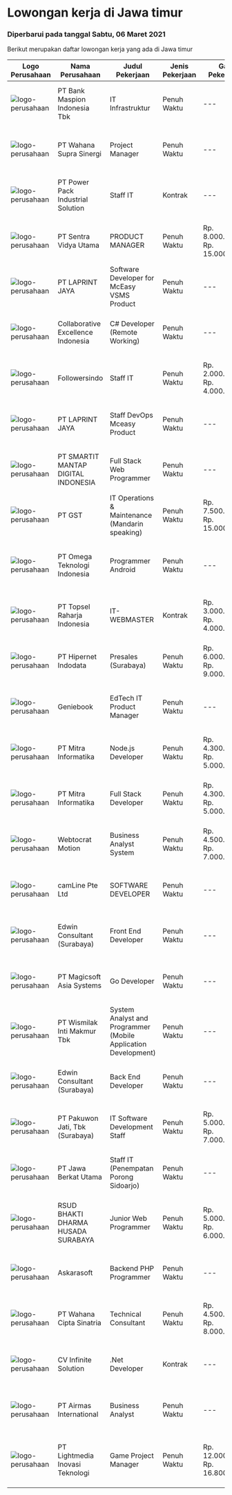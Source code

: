 
  # Lowongan kerja di Jawa timur

  ### Diperbarui pada tanggal Sabtu, 06 Maret 2021

  Berikut merupakan daftar lowongan kerja yang ada di Jawa timur

  |Logo Perusahaan | Nama Perusahaan | Judul Pekerjaan | Jenis Pekerjaan | Gaji Pekerjaan | Lokasi | Deskripsi | Tanggal diunggah | Pranala |
  | -------------- | --------------- | --------------- | --------- | --------- | -------------- | ------- | ----------- | ----------- |
  |![logo-perusahaan](https://image-service-cdn.seek.com.au/93d078eb08cd093cb51ce6639814d4dea7ef1f10/ee4dce1061f3f616224767ad58cb2fc751b8d2dc)|PT Bank Maspion Indonesia Tbk|IT Infrastruktur|Penuh Waktu|---|Surabaya|- usia maksimal 30 tahun- Minimal S1 Teknologi Informatika/Sistem Informasi, IPK &gt;= 3.00 (Skala 4.00)- Mempunyai pengalaman dan menguasai :     *...|Jumat, 05 Maret 2021|https://www.jobstreet.co.id/id/job/it-infrastruktur-3474413?token=0~c7740613-bd64-4de0-896f-a43b7e7e1d33&sectionRank=1&jobId=jobstreet-id-job-3474413|
|![logo-perusahaan](https://image-service-cdn.seek.com.au/d425678988ae732e7d1e9e2b15631b6c66facccb/ee4dce1061f3f616224767ad58cb2fc751b8d2dc)|PT Wahana Supra Sinergi|Project Manager|Penuh Waktu|---|Surabaya|Reponsibilities :Manifest the project in terms of determining resources and strategies before it start. Establish, monitor, communicate and maintain...|Jumat, 05 Maret 2021|https://www.jobstreet.co.id/id/job/project-manager-3474485?token=0~c7740613-bd64-4de0-896f-a43b7e7e1d33&sectionRank=2&jobId=jobstreet-id-job-3474485|
|![logo-perusahaan](https://image-service-cdn.seek.com.au/01d67b5c0138b6b46d840f6fe1f17291009f2291/ee4dce1061f3f616224767ad58cb2fc751b8d2dc)|PT Power Pack Industrial Solution|Staff IT|Kontrak|---|Gresik|Kualifikasi: Usia max 30 tahun Pendidikan min D3/S1 jurusan Sistem Informasi / Teknik Informatika, IPK min 3.00 Pengalaman dalam bidang IT,...|Kamis, 04 Maret 2021|https://www.jobstreet.co.id/id/job/staff-it-3473243?token=0~c7740613-bd64-4de0-896f-a43b7e7e1d33&sectionRank=3&jobId=jobstreet-id-job-3473243|
|![logo-perusahaan](https://image-service-cdn.seek.com.au/3fab689e8b744a206690f8279918ab15492e8c30/ee4dce1061f3f616224767ad58cb2fc751b8d2dc)|PT Sentra Vidya Utama|PRODUCT MANAGER|Penuh Waktu|Rp. 8.000.000-Rp. 15.000.000|Surabaya|Kualifikasi: Pengalaman minimal 2 tahun dalam siklus pengembangan Sistem Informasi Minimal S1 Teknik Informatika / Sistem Informasi / Manajemen Sistem...|Jumat, 05 Maret 2021|https://www.jobstreet.co.id/id/job/product-manager-3474961?token=0~c7740613-bd64-4de0-896f-a43b7e7e1d33&sectionRank=4&jobId=jobstreet-id-job-3474961|
|![logo-perusahaan](https://image-service-cdn.seek.com.au/dc8031f39eab10f87b42002dc0990bfa44c84342/ee4dce1061f3f616224767ad58cb2fc751b8d2dc)|PT LAPRINT JAYA|Software Developer for McEasy VSMS Product|Penuh Waktu|---|Surabaya|JOB DESKRIPSI : Membuat software sesuai requirement dari Perusahaan Mengembangkan dan mengarahkan pengujian sistem software dan prosedur validasi,...|Jumat, 05 Maret 2021|https://www.jobstreet.co.id/id/job/software-developer-for-mceasy-vsms-product-3465875?token=0~c7740613-bd64-4de0-896f-a43b7e7e1d33&sectionRank=5&jobId=jobstreet-id-job-3465875|
|![logo-perusahaan](https://image-service-cdn.seek.com.au/00c268b58ba99fc65b0b0108dd8e2d7068acfb74/ee4dce1061f3f616224767ad58cb2fc751b8d2dc)|Collaborative Excellence Indonesia|C# Developer (Remote Working)|Penuh Waktu|---|Jawa Timur|Responsibilities: Design, coding, and testing of modules for various components of our product framework Capable of understanding and delivering...|Jumat, 05 Maret 2021|https://www.jobstreet.co.id/id/job/c-developer-remote-working-3465776?token=0~c7740613-bd64-4de0-896f-a43b7e7e1d33&sectionRank=6&jobId=jobstreet-id-job-3465776|
|![logo-perusahaan](https://image-service-cdn.seek.com.au/4961f804095d8d03205926438d768877593f73e6/ee4dce1061f3f616224767ad58cb2fc751b8d2dc)|Followersindo|Staff IT|Penuh Waktu|Rp. 2.000.000-Rp. 4.000.000|Malang|Tanggung Jawab:1. Membuat aplikasi PHP dengan framework berbasis CI / Laravel2. Membuat aplikasi Android3. Analisa sistem dan database4. Fix bug,...|Rabu, 03 Maret 2021|https://www.jobstreet.co.id/id/job/staff-it-3472598?token=0~c7740613-bd64-4de0-896f-a43b7e7e1d33&sectionRank=7&jobId=jobstreet-id-job-3472598|
|![logo-perusahaan](https://image-service-cdn.seek.com.au/dc8031f39eab10f87b42002dc0990bfa44c84342/ee4dce1061f3f616224767ad58cb2fc751b8d2dc)|PT LAPRINT JAYA|Staff DevOps Mceasy Product|Penuh Waktu|---|Surabaya|JOB DESKRIPSI : Membuat Problem Soving dan administration Memonitoring dan mengerjakan Networking Melakukan monitoring cloud serta virtualization...|Kamis, 04 Maret 2021|https://www.jobstreet.co.id/id/job/staff-devops-mceasy-product-3460869?token=0~c7740613-bd64-4de0-896f-a43b7e7e1d33&sectionRank=8&jobId=jobstreet-id-job-3460869|
|![logo-perusahaan](https://image-service-cdn.seek.com.au/e53cfccad3044d449760849111e20b432ef61f3e/ee4dce1061f3f616224767ad58cb2fc751b8d2dc)|PT SMARTIT MANTAP DIGITAL INDONESIA|Full Stack Web Programmer|Penuh Waktu|---|Surabaya|REQUIREMENTS Candidate must possess at least Bachelor's Degree in Computer Science or equivalent. At least 1-2 Year(s) of working experience in the...|Jumat, 05 Maret 2021|https://www.jobstreet.co.id/id/job/full-stack-web-programmer-3466819?token=0~c7740613-bd64-4de0-896f-a43b7e7e1d33&sectionRank=9&jobId=jobstreet-id-job-3466819|
|![logo-perusahaan](https://us.123rf.com/450wm/pavelstasevich/pavelstasevich1811/pavelstasevich181101027/112815900-stock-vector-no-image-available-icon-flat-vector.jpg?ver=6)|PT GST|IT Operations & Maintenance (Mandarin speaking)|Penuh Waktu|Rp. 7.500.000-Rp. 15.000.000|Jawa Timur|Installation/ Configuration/ Troubleshoot Fiber Optic, Routers, Switches and other devices Familiar with Networking System, comfortable with Server...|Sabtu, 06 Maret 2021|https://www.jobstreet.co.id/id/job/it-operations-maintenance-mandarin-speaking-3475210?token=0~c7740613-bd64-4de0-896f-a43b7e7e1d33&sectionRank=10&jobId=jobstreet-id-job-3475210|
|![logo-perusahaan](https://image-service-cdn.seek.com.au/009151c69e682ce425e8f38bf42d954576478080/ee4dce1061f3f616224767ad58cb2fc751b8d2dc)|PT Omega Teknologi Indonesia|Programmer Android|Penuh Waktu|---|Jawa Timur|· Usia maksimal 28 tahun,· Pendidikan D3/S1/S2 Informatika / Sistem Informasi· Menguasai Android Studio, SQL Lite, Java, Json· Menguasai Database SQL...|Kamis, 04 Maret 2021|https://www.jobstreet.co.id/id/job/programmer-android-3464871?token=0~c7740613-bd64-4de0-896f-a43b7e7e1d33&sectionRank=11&jobId=jobstreet-id-job-3464871|
|![logo-perusahaan](https://image-service-cdn.seek.com.au/69f98306273d8b82cc6642bda093dd5174a47fca/ee4dce1061f3f616224767ad58cb2fc751b8d2dc)|PT Topsel Raharja Indonesia|IT-WEBMASTER|Kontrak|Rp. 3.000.000-Rp. 4.000.000|Mojokerto|We are Group of Retail Company in Gadget, Electronic, Accessories, Furniture &amp; Fashion, we are operating 15 stores &amp; representing in excess of...|Rabu, 03 Maret 2021|https://www.jobstreet.co.id/id/job/it-webmaster-3459428?token=0~c7740613-bd64-4de0-896f-a43b7e7e1d33&sectionRank=12&jobId=jobstreet-id-job-3459428|
|![logo-perusahaan](https://image-service-cdn.seek.com.au/10c421bd226b07c7b271d7c5e630a6b1efa36d67/ee4dce1061f3f616224767ad58cb2fc751b8d2dc)|PT Hipernet Indodata|Presales (Surabaya)|Penuh Waktu|Rp. 6.000.000-Rp. 9.000.000|Surabaya|Requirement: Age maximum 30 years old Minimum Bachelor degree from Computer Science (Computer Engineering, Information System, Information...|Kamis, 04 Maret 2021|https://www.jobstreet.co.id/id/job/presales-surabaya-3464733?token=0~c7740613-bd64-4de0-896f-a43b7e7e1d33&sectionRank=13&jobId=jobstreet-id-job-3464733|
|![logo-perusahaan](https://image-service-cdn.seek.com.au/12b57803d6b6685ae92fa2592718166b34d0009f/ee4dce1061f3f616224767ad58cb2fc751b8d2dc)|Geniebook|EdTech IT Product Manager|Penuh Waktu|---|Surabaya|Expanding exponentially across South East Asia, Geniebook is on the lookout for global talents to create an impact with our team. We offer many...|Rabu, 03 Maret 2021|https://www.jobstreet.co.id/id/job/edtech-it-product-manager-8355486/origin/sg?token=0~c7740613-bd64-4de0-896f-a43b7e7e1d33&sectionRank=14&jobId=jobstreet-sg-job-8355486|
|![logo-perusahaan](https://image-service-cdn.seek.com.au/4f6346c4b15f07e7dff0eae5f1fd5a54c57765ce/ee4dce1061f3f616224767ad58cb2fc751b8d2dc)|PT Mitra Informatika|Node.js Developer|Penuh Waktu|Rp. 4.300.000-Rp. 5.000.000|Surabaya|Responsibilities Design, develop, and maintain application's API through consistent and secure approach Test and Perform code deployment to production...|Jumat, 05 Maret 2021|https://www.jobstreet.co.id/id/job/node-js-developer-3462010?token=0~c7740613-bd64-4de0-896f-a43b7e7e1d33&sectionRank=15&jobId=jobstreet-id-job-3462010|
|![logo-perusahaan](https://image-service-cdn.seek.com.au/4f6346c4b15f07e7dff0eae5f1fd5a54c57765ce/ee4dce1061f3f616224767ad58cb2fc751b8d2dc)|PT Mitra Informatika|Full Stack Developer|Penuh Waktu|Rp. 4.300.000-Rp. 5.000.000|Surabaya|Kandidat harus memiliki setidaknya SMA, Diploma, Gelar Sarjana di Teknik (Komputer/Telekomunikasi), Ilmu Komputer/Teknologi Informasi atau setara....|Jumat, 05 Maret 2021|https://www.jobstreet.co.id/id/job/full-stack-developer-3462011?token=0~c7740613-bd64-4de0-896f-a43b7e7e1d33&sectionRank=16&jobId=jobstreet-id-job-3462011|
|![logo-perusahaan](https://image-service-cdn.seek.com.au/266cdb1b6633777975f7e16ec233144d07cf3b39/ee4dce1061f3f616224767ad58cb2fc751b8d2dc)|Webtocrat Motion|Business Analyst System|Penuh Waktu|Rp. 4.500.000-Rp. 7.000.000|Surabaya|Jam Kerja Flexible (40 Jam per minggu) Menganalisa system dengan user Membuat design system dengan user Berkoordinasi dengan tim development terkait...|Rabu, 03 Maret 2021|https://www.jobstreet.co.id/id/job/business-analyst-system-3471786?token=0~c7740613-bd64-4de0-896f-a43b7e7e1d33&sectionRank=17&jobId=jobstreet-id-job-3471786|
|![logo-perusahaan](https://image-service-cdn.seek.com.au/5011d1d5c2f676b538d1c8fa6c54c0b907571fb3/ee4dce1061f3f616224767ad58cb2fc751b8d2dc)|camLine  Pte Ltd|SOFTWARE DEVELOPER|Penuh Waktu|---|Surabaya|Involve in the entire development cycle from requirements analysis to design, coding, testing, implementation and support Overseas travel will be...|Kamis, 04 Maret 2021|https://www.jobstreet.co.id/id/job/software-developer-3473222?token=0~c7740613-bd64-4de0-896f-a43b7e7e1d33&sectionRank=18&jobId=jobstreet-id-job-3473222|
|![logo-perusahaan](https://image-service-cdn.seek.com.au/afd9f6512bb2cb7c2d954debcf4681958019d4e5/ee4dce1061f3f616224767ad58cb2fc751b8d2dc)|Edwin Consultant (Surabaya)|Front End Developer|Penuh Waktu|---|Surabaya|Front End DeveloperJob description: Translate business needs to technical specification Collaborate in agile software development teams Building,...|Rabu, 03 Maret 2021|https://www.jobstreet.co.id/id/job/front-end-developer-3463795?token=0~c7740613-bd64-4de0-896f-a43b7e7e1d33&sectionRank=19&jobId=jobstreet-id-job-3463795|
|![logo-perusahaan](https://image-service-cdn.seek.com.au/eab1ce0d3e3a2d7f2eeb2c52c779d30ec6fefd11/ee4dce1061f3f616224767ad58cb2fc751b8d2dc)|PT Magicsoft Asia Systems|Go Developer|Penuh Waktu|---|Malang|Smartgopher TeamWe're a small (but growing!) group of people who value self-improvement, honesty, and humility. We like people who do everything to...|Rabu, 03 Maret 2021|https://www.jobstreet.co.id/id/job/go-developer-3464419?token=0~c7740613-bd64-4de0-896f-a43b7e7e1d33&sectionRank=20&jobId=jobstreet-id-job-3464419|
|![logo-perusahaan](https://image-service-cdn.seek.com.au/862a8ac0fc4b814c4a53cd6a47e02535a5cb5c09/ee4dce1061f3f616224767ad58cb2fc751b8d2dc)|PT Wismilak Inti Makmur Tbk|System Analyst and Programmer (Mobile Application Development)|Penuh Waktu|---|Surabaya|Kualifikasi : Minimal S1 Teknik Informatika Mempunyai pengalaman di bidang iOS dan Android Development Diutamakan yang pernah mem-publish salah satu...|Rabu, 03 Maret 2021|https://www.jobstreet.co.id/id/job/system-analyst-and-programmer-mobile-application-development-3464400?token=0~c7740613-bd64-4de0-896f-a43b7e7e1d33&sectionRank=21&jobId=jobstreet-id-job-3464400|
|![logo-perusahaan](https://image-service-cdn.seek.com.au/afd9f6512bb2cb7c2d954debcf4681958019d4e5/ee4dce1061f3f616224767ad58cb2fc751b8d2dc)|Edwin Consultant (Surabaya)|Back End Developer|Penuh Waktu|---|Surabaya|COMPANY OVERVIEWEdwin consultant is a thriving tax and management consulting firm based in Surabaya. We provide financial and management-related...|Rabu, 03 Maret 2021|https://www.jobstreet.co.id/id/job/back-end-developer-3463823?token=0~c7740613-bd64-4de0-896f-a43b7e7e1d33&sectionRank=22&jobId=jobstreet-id-job-3463823|
|![logo-perusahaan](https://image-service-cdn.seek.com.au/d84cfb020f7df6ebd212bd19690457f56a8a171f/ee4dce1061f3f616224767ad58cb2fc751b8d2dc)|PT Pakuwon Jati, Tbk (Surabaya)|IT Software Development Staff|Penuh Waktu|Rp. 5.000.000-Rp. 7.000.000|Jawa Timur|Memastikan operasional aplikasi komputer di setiap departemen tidak terjadi masalah Mengembangkan sistem yang ada ke arah efisiensi perusahaan...|Selasa, 02 Maret 2021|https://www.jobstreet.co.id/id/job/it-software-development-staff-3470812?token=0~c7740613-bd64-4de0-896f-a43b7e7e1d33&sectionRank=23&jobId=jobstreet-id-job-3470812|
|![logo-perusahaan](https://image-service-cdn.seek.com.au/ffcfb865e9d06c6d98c25927e77ae6bdffae7333/ee4dce1061f3f616224767ad58cb2fc751b8d2dc)|PT Jawa Berkat Utama|Staff IT (Penempatan Porong Sidoarjo)|Penuh Waktu|---|Sidoarjo|Usia Maksimal 37 tahun Pendidikan D3/S1 Informatika Pengalamann Diutamakan Menguasai Instalasi, Konfigurasi, Trubleshooting &amp; Backup Menguasai...|Selasa, 02 Maret 2021|https://www.jobstreet.co.id/id/job/staff-it-penempatan-porong-sidoarjo-3471165?token=0~c7740613-bd64-4de0-896f-a43b7e7e1d33&sectionRank=24&jobId=jobstreet-id-job-3471165|
|![logo-perusahaan](https://image-service-cdn.seek.com.au/7005c675710d565959bc690a8df5e2042b2e73de/ee4dce1061f3f616224767ad58cb2fc751b8d2dc)|RSUD BHAKTI DHARMA HUSADA SURABAYA|Junior Web Programmer|Penuh Waktu|Rp. 5.000.000-Rp. 6.000.000|Surabaya|Kualifikasi• Usia maksimal 30 Tahun• S1 di bidang Teknologi Informatika atau sejenisnya• Menguasai PHP, HTML5,CSS,Javascript,Ajax,JQuery• Menguasai...|Jumat, 05 Maret 2021|https://www.jobstreet.co.id/id/job/junior-web-programmer-3474076?token=0~c7740613-bd64-4de0-896f-a43b7e7e1d33&sectionRank=25&jobId=jobstreet-id-job-3474076|
|![logo-perusahaan](https://image-service-cdn.seek.com.au/58a6011598098ec6712521f2a02d3f3410cb0545/ee4dce1061f3f616224767ad58cb2fc751b8d2dc)|Askarasoft|Backend PHP Programmer|Penuh Waktu|---|Surabaya|Askarasoft urgently require PHP Developer to be stationed in Surabaya As a backend PHP developer, you will develop plugin/customization for existing...|Kamis, 04 Maret 2021|https://www.jobstreet.co.id/id/job/backend-php-programmer-3473163?token=0~c7740613-bd64-4de0-896f-a43b7e7e1d33&sectionRank=26&jobId=jobstreet-id-job-3473163|
|![logo-perusahaan](https://image-service-cdn.seek.com.au/3f6500255c23157b1cd85f3eacd2a8ee71a9bb4c/ee4dce1061f3f616224767ad58cb2fc751b8d2dc)|PT Wahana Cipta Sinatria|Technical Consultant|Penuh Waktu|Rp. 4.500.000-Rp. 8.000.000|Surabaya|Possessed bachelor degree in Information Technology/Computer Science with minimum GPA 3.00 Experienced in Microsoft D365 BC/D365 FO/.Net (Fresh...|Kamis, 04 Maret 2021|https://www.jobstreet.co.id/id/job/technical-consultant-3473415?token=0~c7740613-bd64-4de0-896f-a43b7e7e1d33&sectionRank=27&jobId=jobstreet-id-job-3473415|
|![logo-perusahaan](https://image-service-cdn.seek.com.au/2e0e72e0535e59954e109dd6ef9f8dbff50c0179/ee4dce1061f3f616224767ad58cb2fc751b8d2dc)|CV Infinite Solution|.Net Developer|Kontrak|---|Jawa Timur|Required Competencies: C# ASP.Net Web Form ASP.Net Web MVC ASP.Net Web API SQL Server Database HTML5 + CSS3 Javascript &amp; Jquery Bootstrap...|Kamis, 04 Maret 2021|https://www.jobstreet.co.id/id/job/net-developer-3465553?token=0~c7740613-bd64-4de0-896f-a43b7e7e1d33&sectionRank=28&jobId=jobstreet-id-job-3465553|
|![logo-perusahaan](https://image-service-cdn.seek.com.au/37291b121aaa89e18562d5303260ddadb0c9c2bd/ee4dce1061f3f616224767ad58cb2fc751b8d2dc)|PT Airmas International|Business Analyst|Penuh Waktu|---|Surabaya|Candidate must possess at least Bachelor's Degree in any field. At least 1 Year(s) of working experience in the related field is required for this...|Selasa, 02 Maret 2021|https://www.jobstreet.co.id/id/job/business-analyst-3471605?token=0~c7740613-bd64-4de0-896f-a43b7e7e1d33&sectionRank=29&jobId=jobstreet-id-job-3471605|
|![logo-perusahaan](https://image-service-cdn.seek.com.au/e6f28b5f379a1eb1827750795879acbf69f6bc55/ee4dce1061f3f616224767ad58cb2fc751b8d2dc)|PT Lightmedia Inovasi Teknologi|Game Project Manager|Penuh Waktu|Rp. 12.000.000-Rp. 16.800.000|Jawa Timur|LimeCommerce sedang ada lowongan Project Manager untuk sister company kami Stairway Games. Berikut job descriptionnya:Stairway Games is looking for a...|Selasa, 02 Maret 2021|https://www.jobstreet.co.id/id/job/game-project-manager-3471117?token=0~c7740613-bd64-4de0-896f-a43b7e7e1d33&sectionRank=30&jobId=jobstreet-id-job-3471117|

  